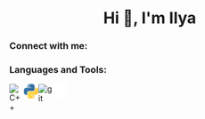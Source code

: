 <h1 align="center">Hi 👋, I'm Ilya</h1>
<h3 align="left">Connect with me:</h3>
<p align="left">
</p>

### Languages and Tools:

<a href="https://go.dev/" target="_blank"> <img align="left" alt="C++" width="26px" src="https://www.vectorlogo.zone/logos/golang/golang-icon.svg"/> </a>
<a href="https://www.python.org" target="_blank"> <img align="left" alt="Python" width="26px" src="https://github.com/Aakarsh-B/trying-repos/blob/master/python-5.svg?raw=true"/> </a>
<a href="https://git-scm.com/" target="_blank"> <img align="left" alt="git" width="26px" src="https://www.vectorlogo.zone/logos/git-scm/git-scm-icon.svg"/> </a>
<a href="https://git-scm.com/" target="_blank"> <img align="left" alt="GitHub" width="26px" src="https://github.com/Aakarsh-B/trying-repos/blob/master/github.svg" /> </a>
<br />
<br />

